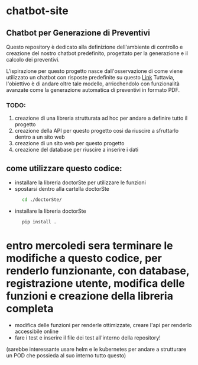 # chatbot-site

## Chatbot per Generazione di Preventivi

Questo repository è dedicato alla definizione dell'ambiente di controllo e creazione del nostro chatbot predefinito, progettato per la generazione e il calcolo dei preventivi.

L'ispirazione per questo progetto nasce dall'osservazione di come viene utilizzato un chatbot con risposte predefinite su questo [Link](https://prontopro.it/quote/installazione-porta-blindata/112655/2)
Tuttavia, l'obiettivo è di andare oltre tale modello, arricchendolo con funzionalità avanzate come la generazione automatica di preventivi in formato PDF.


### TODO:

   1. creazione di una libreria strutturata ad hoc per andare a definire tutto il progetto
   2. creazione della API per questo progetto cosi da riuscire a sfruttarlo dentro a un sito web
   3. creazione di un sito web per questo progetto
   4. creazione del database per riuscire a inserire i dati

## come utilizzare questo codice:
   - installare la libreria doctorSte per utilizzare le funzioni
   - spostarsi dentro alla cartella doctorSte
```bash
      cd ./doctorSte/
```
   - installare la libreria doctorSte
   
```bash
      pip install .
```




# entro mercoledi sera terminare le modifiche a questo codice, per renderlo funzionante, con database, registrazione utente, modifica delle funzioni e creazione della libreria completa

- modifica delle funzioni per renderle ottimizzate, creare l'api per renderlo accessibile online
- fare i test e inserire il file dei test all'interno della repository!

(sarebbe interessante usare helm e le kubernetes per andare a strutturare un POD che possieda al suo interno tutto questo)